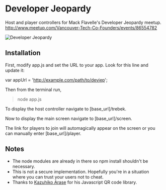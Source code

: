 Developer Jeopardy
==================

Host and player controllers for Mack Flavelle's Developer Jeopardy meetup.
http://www.meetup.com/Vancouver-Tech-Co-Founders/events/86554782

![Developer Jeopardy](https://raw.github.com/danielgm/devjep/master/devjep.jpg "Developer Jeopardy")

Installation
------------

First, modify app.js and set the URL to your app. Look for this line and update it:

var appUrl = 'http://example.com/path/to/devjep';

Then from the terminal run,

> node app.js

To display the host controller navigate to [base_url]/trebek.

Now to display the main screen navigate to [base_url]/screen.

The link for players to join will automagically appear on the screen or you can manually enter [base_url]/player.


Notes
-----

- The node modules are already in there so npm install shouldn't be necessary.
- This is not a secure implementation. Hopefully you're in a situation where you can trust your users not to cheat.
- Thanks to [Kazuhiko Arase](http://www.d-project.com) for his Javascript QR code library. 

